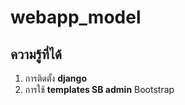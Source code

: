﻿# webapp_model
## ความรู้ที่ได้
  1. การติดตั้ง __django__
  2. การใช้ __templates SB admin__ Bootstrap 
  
